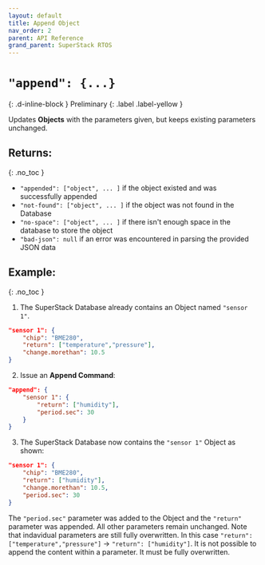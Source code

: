 ```yaml
---
layout: default
title: Append Object
nav_order: 2
parent: API Reference
grand_parent: SuperStack RTOS
---
```


# `"append": {...}`
{: .d-inline-block }
Preliminary
{: .label .label-yellow }

Updates **Objects** with the parameters given, but keeps existing parameters unchanged.

## Returns:
{: .no_toc }

- `"appended": ["object", ... ]` if the object existed and was successfully appended
- `"not-found": ["object", ... ]` if the object was not found in the Database
- `"no-space": ["object", ... ]` if there isn't enough space in the database to store the object
- `"bad-json": null` if an error was encountered in parsing the provided JSON data

## Example:
{: .no_toc }

1. The SuperStack Database already contains an Object named `"sensor 1"`.
```json
"sensor 1": {
    "chip": "BME280",
    "return": ["temperature","pressure"],
    "change.morethan": 10.5 
}
```

2. Issue an **Append Command**:
```json
"append": {
    "sensor 1": {
        "return": ["humidity"],
        "period.sec": 30
    }
}
```

3. The SuperStack Database now contains the `"sensor 1"` Object as shown:
```json
"sensor 1": {
    "chip": "BME280",
    "return": ["humidity"],
    "change.morethan": 10.5,
    "period.sec": 30
}
```

The `"period.sec"` parameter was added to the Object and the `"return"` parameter was appended. All other parameters remain unchanged.
Note that indavidual parameters are still fully overwritten. In this case `"return": ["temperature","pressure"]` → `"return": ["humidity"]`. It is not possible to append the content within a parameter. It must be fully overwritten.